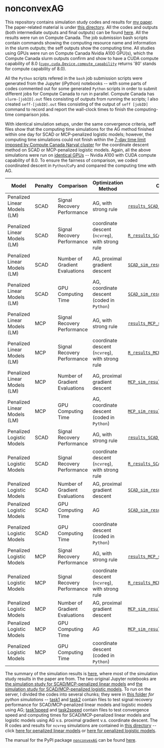 # nonconvexAG

This repository contains simulation study codes and results for [my paper](https://arxiv.org/abs/2009.10629). The paper-related material is under [this directory](/paper). All the codes and outputs (both intermediate outputs and final outputs) can be found [here](/paper/simulation_study). All the results were run on Compute Canada. The job submission bash scripts contain commands showing the computing resource name and information in the slurm outputs; the seff outputs show the computing time. All studies using GPUs were run on Compute Canada Nvidia A100 GPU(s), which the Compute Canada slurm outputs confirm and show to have a CUDA compute capability of 8.0 ([`cupy.cuda.Device.compute_capability`](https://docs.cupy.dev/en/stable/reference/generated/cupy.cuda.Device.html) returns '80' stands for compute capability of 8.0).

All the `Python` scripts refered in the `bash` job submission scripts were generated from the Jupyter (iPython) notebooks -- with some parts of codes commented out for some generated `Python` scripts in order to submit different jobs for Compute Canada to run in parallel. Compute Canada has `slurm-[jobID].out` files consisting of outputs from running the scripts; I also created `seff-[jobID].out` files consisting of the output of `seff [jobID]` command to record and report the wall-clock times to finish the computing-time comparison jobs.

With identical simulation setups, under the same convergence criteria, seff files show that the computing time simulations for the AG method finished within one day for SCAD or MCP-penalized logistic models; however, the computing time simulations could not finish within the [7-day time limit imposed by Compute Canada Narval cluster](https://docs.alliancecan.ca/wiki/Job_scheduling_policies#Time_limits) for the coordinate descent method on SCAD or MCP-penalized logistic models. Again, all the above simulations were run on [identical GPUs](https://docs.alliancecan.ca/wiki/Using_GPUs_with_Slurm/en#Available_hardware) -- Nvidia A100 with CUDA compute capability of 8.0. To ensure the fairness of comparison, we coded coordinated descent in `Python`/`CuPy` and compared the computing time with AG.

| Model                        | Penalty | Comparison                     | Optimization Method                             | Output Data                                                                                                                               | Jupyter Notebook/R code                                                                                                   | Bash Script                                                                                                                                    | slurm file                                                                                                               | seff output                                                                                                            |
|------------------------------|---------|--------------------------------|-------------------------------------------------|-------------------------------------------------------------------------------------------------------------------------------------------|---------------------------------------------------------------------------------------------------------------------------|------------------------------------------------------------------------------------------------------------------------------------------------|--------------------------------------------------------------------------------------------------------------------------|------------------------------------------------------------------------------------------------------------------------|
| Penalized Linear Models (LM) | SCAD    | Signal Recovery Performance    | AG, with strong rule                            | [`results_SCAD_signal_recovery.npy`](/paper/simulation_study/tasks/task1/results_SCAD_signal_recovery.npy)                                | [`task1.ipynb`](/paper/simulation_study/tasks/task1/task1.ipynb)                                                          | [`task1.sh`](/paper/simulation_study/tasks/task1/task1.sh)                                                                                     | [`slurm-10249685.out`](/paper/simulation_study/tasks/task1/slurm-10249685.out)                                           |                                                                                                                        |
| Penalized Linear Models (LM) | SCAD    | Signal Recovery Performance    | coordinate descent (`ncvreg`), with strong rule | [`R_results_SCAD_signal_recovery.npy`](/paper/simulation_study/SCAD_MCP/LM/R_results_SCAD_signal_recovery.npy)                            | [`ncvreg_LM_sim.R`](/paper/simulation_study/SCAD_MCP/LM/ncvreg_LM_sim.R)                                                  | [`LM.sh`](/paper/simulation_study/SCAD_MCP/LM/LM.sh)                                                                                           | [`slurm-10256385.out`](/paper/simulation_study/SCAD_MCP/LM/slurm-10256385.out)                                           |                                                                                                                        |
| Penalized Linear Models (LM) | SCAD    | Number of Gradient Evaluations | AG, proximal gradient descent                   | [`SCAD_sim_results.npy`](/paper/simulation_study/tasks/task1speed/SCAD_sim_results.npy)                                                   | [`task1speed.ipynb`](/paper/simulation_study/tasks/task1speed/task1speed.ipynb)                                           | [`task1speed.sh`](/paper/simulation_study/tasks/task1speed/task1speed.sh)                                                                      | [`slurm-10249600.out`](/paper/simulation_study/tasks/task1speed/slurm-10249600.out)                                      | [`seff-10249600.out`](/paper/simulation_study/tasks/task1speed/seff-10249600.out)                                      |
| Penalized Linear Models (LM) | SCAD    | GPU Computing Time             | AG, coordinate descent (coded in `Python`)      | [`SCAD_sim_results.npy`](/paper/simulation_study/tasks/task1speed/SCAD_sim_results.npy)                                                   | [`task1speed.ipynb`](/paper/simulation_study/tasks/task1speed/task1speed.ipynb)                                           | [`task1speed.sh`](/paper/simulation_study/tasks/task1speed/task1speed.sh)                                                                      | [`slurm-10249600.out`](/paper/simulation_study/tasks/task1speed/slurm-10249600.out)                                      | [`seff-10249600.out`](/paper/simulation_study/tasks/task1speed/seff-10249600.out)                                      |
| Penalized Linear Models (LM) | MCP     | Signal Recovery Performance    | AG, with strong rule                            | [`results_MCP_signal_recovery.npy`](/paper/simulation_study/tasks/task1/results_MCP_signal_recovery.npy)                                  | [`task1.ipynb`](/paper/simulation_study/tasks/task1/task1.ipynb)                                                          | [`task1.sh`](/paper/simulation_study/tasks/task1/task1.sh)                                                                                     | [`slurm-10249685.out`](/paper/simulation_study/tasks/task1/slurm-10249685.out)                                           |                                                                                                                        |
| Penalized Linear Models (LM) | MCP     | Signal Recovery Performance    | coordinate descent (`ncvreg`), with strong rule | [`R_results_MCP_signal_recovery.npy`](/paper/simulation_study/SCAD_MCP/LM/R_results_MCP_signal_recovery.npy)                              | [`ncvreg_LM_sim.R`](/paper/simulation_study/SCAD_MCP/LM/ncvreg_LM_sim.R)                                                  | [`LM.sh`](/paper/simulation_study/SCAD_MCP/LM/LM.sh)                                                                                           | [`slurm-10256385.out`](/paper/simulation_study/SCAD_MCP/LM/slurm-10256385.out)                                           |                                                                                                                        |
| Penalized Linear Models (LM) | MCP     | Number of Gradient Evaluations | AG, proximal gradient descent                   | [`MCP_sim_results.npy`](/paper/simulation_study/tasks/task1speed/MCP_sim_results.npy)                                                     | [`task1speed.ipynb`](/paper/simulation_study/tasks/task1speed/task1speed.ipynb)                                           | [`task1speed.sh`](/paper/simulation_study/tasks/task1speed/task1speed.sh)                                                                      | [`slurm-10249600.out`](/paper/simulation_study/tasks/task1speed/slurm-10249600.out)                                      | [`seff-10249600.out`](/paper/simulation_study/tasks/task1speed/seff-10249600.out)                                      |
| Penalized Linear Models (LM) | MCP     | GPU Computing Time             | AG, coordinate descent (coded in `Python`)      | [`MCP_sim_results.npy`](/paper/simulation_study/tasks/task1speed/MCP_sim_results.npy)                                                     | [`task1speed.ipynb`](/paper/simulation_study/tasks/task1speed/task1speed.ipynb)                                           | [`task1speed.sh`](/paper/simulation_study/tasks/task1speed/task1speed.sh)                                                                      | [`slurm-10249600.out`](/paper/simulation_study/tasks/task1speed/slurm-10249600.out)                                      | [`seff-10249600.out`](/paper/simulation_study/tasks/task1speed/seff-10249600.out)                                      |
| Penalized Logistic Models    | SCAD    | Signal Recovery Performance    | AG, with strong rule                            | [`results_SCAD_signal_recovery.npy`](/paper/simulation_study/tasks/task2/results_SCAD_signal_recovery.npy)                                | [`task2.ipynb`](/paper/simulation_study/tasks/task2/task2.ipynb)                                                          | [`task2.sh`](/paper/simulation_study/tasks/task2/task2.sh)                                                                                     | [`slurm-10249602.out`](/paper/simulation_study/tasks/task2/slurm-10249602.out)                                           |                                                                                                                        |
| Penalized Logistic Models    | SCAD    | Signal Recovery Performance    | coordinate descent (`ncvreg`), with strong rule | [`R_results_SCAD_signal_recovery.npy`](/paper/simulation_study/SCAD_MCP/logistic/R_results_SCAD_signal_recovery.npy)                      | [`ncvreg_logistic_sim.R`](/paper/simulation_study/SCAD_MCP/logistic/ncvreg_logistic_sim.R)                                | [`logistic.sh`](/paper/simulation_study/SCAD_MCP/logistic/logistic.sh)                                                                         | [`slurm-10256384.out`](/paper/simulation_study/SCAD_MCP/logistic/slurm-10256384.out)                                     |                                                                                                                        |
| Penalized Logistic Models    | SCAD    | Number of Gradient Evaluations | AG, proximal gradient descent                   | [`SCAD_sim_results.npy`](/paper/simulation_study/tasks/task2speed/sub_tasks/task2speed_SCAD/SCAD_sim_results.npy)                         | [`task2speed_SCAD.ipynb`](/paper/simulation_study/tasks/task2speed/sub_tasks/task2speed_SCAD.ipynb)                       | [`task2speed_SCAD.sh`](/paper/simulation_study/tasks/task2speed/sub_tasks/task2speed_SCAD/task2speed_SCAD.sh)                                  | [`slurm-10249595.out`](/paper/simulation_study/tasks/task2speed/sub_tasks/task2speed_SCAD/slurm-10249595.out)            | [`seff-10249595.out`](/paper/simulation_study/tasks/task2speed/sub_tasks/task2speed_SCAD/seff-10249595.out)            |
| Penalized Logistic Models    | SCAD    | GPU Computing Time             | AG                                              | [`SCAD_sim_results_AG_time.npy`](/paper/simulation_study/tasks/task2speed/sub_tasks/task2speed_SCAD_AG_time/SCAD_sim_results_AG_time.npy) | [`task2speed_SCAD_AG_time.ipynb`](/paper/simulation_study/tasks/task2speed/sub_tasks/task2speed_SCAD_AG_time.ipynb)       | [`task2speed_SCAD_AG_time.sh`](/paper/simulation_study/tasks/task2speed/sub_tasks/task2speed_SCAD_AG_time/task2speed_SCAD_AG_time.sh)          | [`slurm-10249582.out`](/paper/simulation_study/tasks/task2speed/sub_tasks/task2speed_SCAD_AG_time/slurm-10249582.out)    | [`seff-10249582.out`](/paper/simulation_study/tasks/task2speed/sub_tasks/task2speed_SCAD_AG_time/seff-10249582.out)    |
| Penalized Logistic Models    | SCAD    | GPU Computing Time             | coordinate descent (coded in `Python`)          |                                                                                                                                           | [`task2speed_SCAD_coord_time.ipynb`](/paper/simulation_study/tasks/task2speed/sub_tasks/task2speed_SCAD_coord_time.ipynb) | [`task2speed_SCAD_coord_time.sh`](/paper/simulation_study/tasks/task2speed/sub_tasks/task2speed_SCAD_coord_time/task2speed_SCAD_coord_time.sh) | [`slurm-10249580.out`](/paper/simulation_study/tasks/task2speed/sub_tasks/task2speed_SCAD_coord_time/slurm-10249580.out) | [`seff-10249580.out`](/paper/simulation_study/tasks/task2speed/sub_tasks/task2speed_SCAD_coord_time/seff-10249580.out) |
| Penalized Logistic Models    | MCP     | Signal Recovery Performance    | AG, with strong rule                            | [`results_MCP_signal_recovery.npy`](/paper/simulation_study/tasks/task2/results_MCP_signal_recovery.npy)                                  | [`task2.ipynb`](/paper/simulation_study/tasks/task2/task2.ipynb)                                                          | [`task2.sh`](/paper/simulation_study/tasks/task2/task2.sh)                                                                                     | [`slurm-10249602.out`](/paper/simulation_study/tasks/task2/slurm-10249602.out)                                           |                                                                                                                        |
| Penalized Logistic Models    | MCP     | Signal Recovery Performance    | coordinate descent (`ncvreg`), with strong rule | [`R_results_MCP_signal_recovery.npy`](/paper/simulation_study/SCAD_MCP/logistic/R_results_MCP_signal_recovery.npy)                        | [`ncvreg_logistic_sim.R`](/paper/simulation_study/SCAD_MCP/logistic/ncvreg_logistic_sim.R)                                | [`logistic.sh`](/paper/simulation_study/SCAD_MCP/logistic/logistic.sh)                                                                         | [`slurm-10256384.out`](/paper/simulation_study/SCAD_MCP/logistic/slurm-10256384.out)                                     |                                                                                                                        |
| Penalized Logistic Models    | MCP     | Number of Gradient Evaluations | AG, proximal gradient descent                   | [`MCP_sim_results.npy`](/paper/simulation_study/tasks/task2speed/sub_tasks/task2speed_MCP/MCP_sim_results.npy)                            | [`task2speed_MCP.ipynb`](/paper/simulation_study/tasks/task2speed/sub_tasks/task2speed_MCP.ipynb)                         | [`task2speed_MCP.sh`](/paper/simulation_study/tasks/task2speed/sub_tasks/task2speed_MCP/task2speed_MCP.sh)                                     | [`slurm-10249597.out`](/paper/simulation_study/tasks/task2speed/sub_tasks/task2speed_MCP/slurm-10249597.out)             | [`seff-10249597.out`](/paper/simulation_study/tasks/task2speed/sub_tasks/task2speed_MCP/seff-10249597.out)             |
| Penalized Logistic Models    | MCP     | GPU Computing Time             | AG                                              | [`MCP_sim_results_AG_time.npy`](/paper/simulation_study/tasks/task2speed/sub_tasks/task2speed_MCP_AG_time/MCP_sim_results_AG_time.npy)    | [`task2speed_MCP_AG_time.ipynb`](/paper/simulation_study/tasks/task2speed/sub_tasks/task2speed_MCP_AG_time.ipynb)         | [`task2speed_MCP_AG_time.sh`](/paper/simulation_study/tasks/task2speed/sub_tasks/task2speed_MCP_AG_time/task2speed_MCP_AG_time.sh)             | [`slurm-10249584.out`](/paper/simulation_study/tasks/task2speed/sub_tasks/task2speed_MCP_AG_time/slurm-10249584.out)     | [`seff-10249584.out`](/paper/simulation_study/tasks/task2speed/sub_tasks/task2speed_MCP_AG_time/seff-10249584.out)     |
| Penalized Logistic Models    | MCP     | GPU Computing Time             | coordinate descent (coded in `Python`)          |                                                                                                                                           | [`task2speed_MCP_coord_time.ipynb`](/paper/simulation_study/tasks/task2speed/sub_tasks/task2speed_MCP_coord_time.ipynb)   | [`task2speed_MCP_coord_time.sh`](/paper/simulation_study/tasks/task2speed/sub_tasks/task2speed_MCP_coord_time/task2speed_MCP_coord_time.sh)    | [`slurm-10249581.out`](/paper/simulation_study/tasks/task2speed/sub_tasks/task2speed_MCP_coord_time/slurm-10249581.out)  | [`seff-10249581.out`](/paper/simulation_study/tasks/task2speed/sub_tasks/task2speed_MCP_coord_time/seff-10249581.out)  |

The summary of the simulation results is [here](/paper/simulation_study/summary.ipynb), where most of the simulation study results in the paper are from. The two original Jupyter notebooks are [the simulation study for SCAD/MCP-penalized linear models](/paper/simulation_study/LM_SCAD_MCP_cp%20(cupy).ipynb) and [the simulation study for SCAD/MCP-penalized logistic models](/paper/simulation_study/logistic_SCAD_MCP_cp%20(cupy).ipynb). To run on the server, I divided the codes into several chunks; they were in [this folder](/paper/simulation_study/tasks) *for python simulations* -- [task1](/paper/simulation_study/tasks/task1) and [task2](/paper/simulation_study/tasks/task2) contain files to test signal recovery performance for SCAD/MCP-penalized linear models and logistic models using AG; [task1speed](/paper/simulation_study/tasks/task1speed) and [task2speed](/paper/simulation_study/tasks/task2speed) contain files to test convergence speed and computing times for SCAD/MCP-penalized linear models and logistic models using AG v.s. proximal gradient v.s. coordinate descent. The R codes and results for `ncvreg` simulations are contained in [this directory](/paper/simulation_study/SCAD_MCP) -- click [here for penalized linear models](/paper/simulation_study/SCAD_MCP/LM) or [here for penalized logistic models](/paper/simulation_study/SCAD_MCP/logistic).


The manual for the PyPI package [`nonconvexAG`](https://pypi.org/project/nonconvexAG/) can be found [here](/nonconvexAG/README.md).
